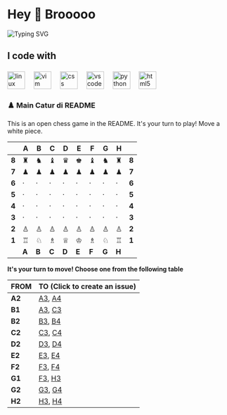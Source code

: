 <h1 align="left">Hey 👋 Brooooo</h1>

<p align="left">
  <img src="https://readme-typing-svg.demolab.com?font=Fira+Code&size=22&pause=1200&color=14F195&width=550&lines=Selamat+Datang+di+GitHub+saya!;Calon+developer+yang+lagi+belajar;Python+%7C+CSS+%7C+HTML" alt="Typing SVG" />
</p>

<h2 align="left">I code with</h2>

###

<div align="left">
  <img src="https://cdn.jsdelivr.net/gh/devicons/devicon/icons/linux/linux-original.svg" height="40" alt="linux logo"  />
  <img width="12" />
  <img src="https://cdn.jsdelivr.net/gh/devicons/devicon/icons/vim/vim-original.svg" height="40" alt="vim logo"  />
  <img width="12" />
  <img src="https://cdn.jsdelivr.net/gh/devicons/devicon/icons/css3/css3-original.svg" height="40" alt="css logo"  />
  <img width="12" />
  <img src="https://cdn.jsdelivr.net/gh/devicons/devicon/icons/vscode/vscode-original.svg" height="40" alt="vscode logo"  />
  <img width="12" />
  <img src="https://cdn.jsdelivr.net/gh/devicons/devicon/icons/python/python-original.svg" height="40" alt="python logo"  />
  <img width="12" />
  <img src="https://cdn.jsdelivr.net/gh/devicons/devicon/icons/html5/html5-original.svg" height="40" alt="html5 logo"  />
</div>

###

<div align="center">
</div>

###

### ♟️ Main Catur di README

<!-- BEGIN CHESS BOARD -->
This is an open chess game in the README. It's your turn to play! Move a white piece.


|     | A | B | C | D | E | F | G | H |     |
|-----|---|---|---|---|---|---|---|---|-----|
| **8** | ♜ | ♞ | ♝ | ♛ | ♚ | ♝ | ♞ | ♜ | **8** |
| **7** | ♟ | ♟ | ♟ | ♟ | ♟ | ♟ | ♟ | ♟ | **7** |
| **6** | · | · | · | · | · | · | · | · | **6** |
| **5** | · | · | · | · | · | · | · | · | **5** |
| **4** | · | · | · | · | · | · | · | · | **4** |
| **3** | · | · | · | · | · | · | · | · | **3** |
| **2** | ♙ | ♙ | ♙ | ♙ | ♙ | ♙ | ♙ | ♙ | **2** |
| **1** | ♖ | ♘ | ♗ | ♕ | ♔ | ♗ | ♘ | ♖ | **1** |
|     | **A** | **B** | **C** | **D** | **E** | **F** | **G** | **H** |     |


**It's your turn to move! Choose one from the following table**

| FROM | TO (Click to create an issue) |
|------|-------------------------------|
| **A2** | [A3](https://github.com/mfrnudin/mfrnudin/issues/new?title=Chess%3A%20Move%20A2%20to%20A3&body=Please%20do%20not%20change%20the%20title.%20Just%20click%20%22Submit%20new%20issue%22.), [A4](https://github.com/mfrnudin/mfrnudin/issues/new?title=Chess%3A%20Move%20A2%20to%20A4&body=Please%20do%20not%20change%20the%20title.%20Just%20click%20%22Submit%20new%20issue%22.) |
| **B1** | [A3](https://github.com/mfrnudin/mfrnudin/issues/new?title=Chess%3A%20Move%20B1%20to%20A3&body=Please%20do%20not%20change%20the%20title.%20Just%20click%20%22Submit%20new%20issue%22.), [C3](https://github.com/mfrnudin/mfrnudin/issues/new?title=Chess%3A%20Move%20B1%20to%20C3&body=Please%20do%20not%20change%20the%20title.%20Just%20click%20%22Submit%20new%20issue%22.) |
| **B2** | [B3](https://github.com/mfrnudin/mfrnudin/issues/new?title=Chess%3A%20Move%20B2%20to%20B3&body=Please%20do%20not%20change%20the%20title.%20Just%20click%20%22Submit%20new%20issue%22.), [B4](https://github.com/mfrnudin/mfrnudin/issues/new?title=Chess%3A%20Move%20B2%20to%20B4&body=Please%20do%20not%20change%20the%20title.%20Just%20click%20%22Submit%20new%20issue%22.) |
| **C2** | [C3](https://github.com/mfrnudin/mfrnudin/issues/new?title=Chess%3A%20Move%20C2%20to%20C3&body=Please%20do%20not%20change%20the%20title.%20Just%20click%20%22Submit%20new%20issue%22.), [C4](https://github.com/mfrnudin/mfrnudin/issues/new?title=Chess%3A%20Move%20C2%20to%20C4&body=Please%20do%20not%20change%20the%20title.%20Just%20click%20%22Submit%20new%20issue%22.) |
| **D2** | [D3](https://github.com/mfrnudin/mfrnudin/issues/new?title=Chess%3A%20Move%20D2%20to%20D3&body=Please%20do%20not%20change%20the%20title.%20Just%20click%20%22Submit%20new%20issue%22.), [D4](https://github.com/mfrnudin/mfrnudin/issues/new?title=Chess%3A%20Move%20D2%20to%20D4&body=Please%20do%20not%20change%20the%20title.%20Just%20click%20%22Submit%20new%20issue%22.) |
| **E2** | [E3](https://github.com/mfrnudin/mfrnudin/issues/new?title=Chess%3A%20Move%20E2%20to%20E3&body=Please%20do%20not%20change%20the%20title.%20Just%20click%20%22Submit%20new%20issue%22.), [E4](https://github.com/mfrnudin/mfrnudin/issues/new?title=Chess%3A%20Move%20E2%20to%20E4&body=Please%20do%20not%20change%20the%20title.%20Just%20click%20%22Submit%20new%20issue%22.) |
| **F2** | [F3](https://github.com/mfrnudin/mfrnudin/issues/new?title=Chess%3A%20Move%20F2%20to%20F3&body=Please%20do%20not%20change%20the%20title.%20Just%20click%20%22Submit%20new%20issue%22.), [F4](https://github.com/mfrnudin/mfrnudin/issues/new?title=Chess%3A%20Move%20F2%20to%20F4&body=Please%20do%20not%20change%20the%20title.%20Just%20click%20%22Submit%20new%20issue%22.) |
| **G1** | [F3](https://github.com/mfrnudin/mfrnudin/issues/new?title=Chess%3A%20Move%20G1%20to%20F3&body=Please%20do%20not%20change%20the%20title.%20Just%20click%20%22Submit%20new%20issue%22.), [H3](https://github.com/mfrnudin/mfrnudin/issues/new?title=Chess%3A%20Move%20G1%20to%20H3&body=Please%20do%20not%20change%20the%20title.%20Just%20click%20%22Submit%20new%20issue%22.) |
| **G2** | [G3](https://github.com/mfrnudin/mfrnudin/issues/new?title=Chess%3A%20Move%20G2%20to%20G3&body=Please%20do%20not%20change%20the%20title.%20Just%20click%20%22Submit%20new%20issue%22.), [G4](https://github.com/mfrnudin/mfrnudin/issues/new?title=Chess%3A%20Move%20G2%20to%20G4&body=Please%20do%20not%20change%20the%20title.%20Just%20click%20%22Submit%20new%20issue%22.) |
| **H2** | [H3](https://github.com/mfrnudin/mfrnudin/issues/new?title=Chess%3A%20Move%20H2%20to%20H3&body=Please%20do%20not%20change%20the%20title.%20Just%20click%20%22Submit%20new%20issue%22.), [H4](https://github.com/mfrnudin/mfrnudin/issues/new?title=Chess%3A%20Move%20H2%20to%20H4&body=Please%20do%20not%20change%20the%20title.%20Just%20click%20%22Submit%20new%20issue%22.) |
<!-- END CHESS BOARD -->
